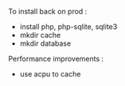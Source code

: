 
To install back on prod :

- install php, php-sqlite, sqlite3
- mkdir cache
- mkdir database

Performance improvements : 
- use acpu to cache